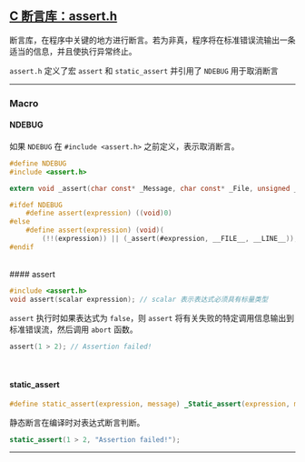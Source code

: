 ## [C 断言库：assert.h](./clib-test/s_assert.c)

断言库，在程序中关键的地方进行断言。若为非真，程序将在标准错误流输出一条适当的信息，并且使执行异常终止。

 `assert.h` 定义了宏 `assert` 和 `static_assert` 并引用了 `NDEBUG` 用于取消断言

---
### Macro

#### NDEBUG

如果 `NDEBUG` 在 `#include <assert.h>` 之前定义，表示取消断言。

```c
#define NDEBUG
#include <assert.h> 

extern void _assert(char const* _Message, char const* _File, unsigned _Line)

#ifdef NDEBUG
    #define assert(expression) ((void)0)
#else
    #define assert(expression) (void)(
        (!!(expression)) || (_assert(#expression, __FILE__, __LINE__)), 0)
#endif        
```
<br>
#### assert

```c
#include <assert.h>
void assert(scalar expression); // scalar 表示表达式必须具有标量类型
```

`assert` 执行时如果表达式为 `false`，则 `assert` 将有关失败的特定调用信息输出到标准错误流，然后调用 `abort` 函数。

```c
assert(1 > 2); // Assertion failed!
```

<br>

#### static_assert

```c
#define static_assert(expression, message) _Static_assert(expression, message)
```

静态断言在编译时对表达式断言判断。

```c
static_assert(1 > 2, "Assertion failed!");
```

---